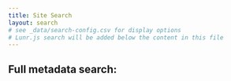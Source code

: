 ```yaml
---
title: Site Search
layout: search
# see _data/search-config.csv for display options
# Lunr.js search will be added below the content in this file
---
```


## Full metadata search:
